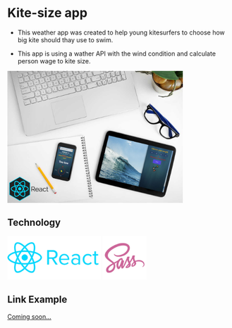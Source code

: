 # Kite-size app

* This weather app was created to help young kitesurfers to choose how big kite should thay use to swim.

* This app is using a wather API with the wind condition and calculate person wage to kite size.

<img src="images/m01.jpg" height="300">

## Technology
<img src="images/reactLogo.png" height="100"> <img src="images/sassLogo.png" height="100">
## Link Example
[Coming soon...](404)

